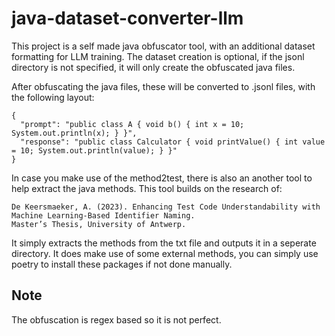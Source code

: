 # java-dataset-converter-llm

This project is a self made java obfuscator tool, with an additional dataset formatting for LLM training. The dataset creation is optional, if the jsonl directory is not specified, it will only create the obfuscated java files.

After obfuscating the java files, these will be converted to .jsonl files, with the following layout:

```jsonl
{
  "prompt": "public class A { void b() { int x = 10; System.out.println(x); } }",
  "response": "public class Calculator { void printValue() { int value = 10; System.out.println(value); } }"
}
```

In case you make use of the method2test, there is also an another tool to help extract the java methods.
This tool builds on the research of:

```text
De Keersmaeker, A. (2023). Enhancing Test Code Understandability with Machine Learning-Based Identifier Naming.
Master’s Thesis, University of Antwerp.
```

It simply extracts the methods from the txt file and outputs it in a seperate directory. It does make use of some external methods, you can simply use poetry to install these packages if not done manually.

## Note

The obfuscation is regex based so it is not perfect.
